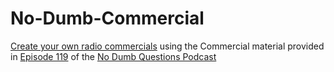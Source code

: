 # No-Dumb-Commercial
[Create your own radio commercials](https://antgiant.github.io/No-Dumb-Commercial/) using the Commercial material provided in [Episode 119](https://www.nodumbquestions.fm/listen/2021/10/21/119-whats-on-the-radio) of the [No Dumb Questions Podcast](https://www.nodumbquestions.fm/)
